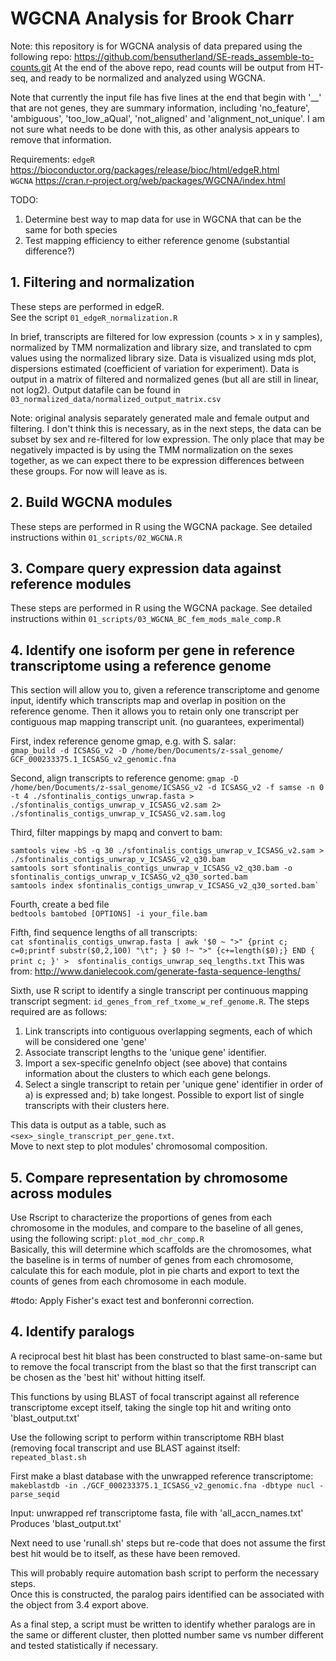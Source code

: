 # **WGCNA Analysis for Brook Charr** #
Note: this repository is for WGCNA analysis of data prepared using the following repo:
https://github.com/bensutherland/SE-reads_assemble-to-counts.git
At the end of the above repo, read counts will be output from HT-seq, and ready to be normalized and analyzed using WGCNA.

Note that currently the input file has five lines at the end that begin with '__' that are not genes, they are summary information, including 'no_feature', 'ambiguous', 'too_low_aQual', 'not_aligned' and 'alignment_not_unique'. I am not sure what needs to be done with this, as other analysis appears to remove that information.

Requirements:
`edgeR` https://bioconductor.org/packages/release/bioc/html/edgeR.html    
`WGCNA` https://cran.r-project.org/web/packages/WGCNA/index.html    

TODO:    
1. Determine best way to map data for use in WGCNA that can be the same for both species    
2. Test mapping efficiency to either reference genome (substantial difference?)    


## 1. Filtering and normalization ##
These steps are performed in edgeR.   
See the script `01_edgeR_normalization.R`   

In brief, transcripts are filtered for low expression (counts > x in y samples), normalized by TMM normalization and library size, and translated to cpm values using the normalized library size.
Data is visualized using mds plot, dispersions estimated (coefficient of variation for experiment).
Data is output in a matrix of filtered and normalized genes (but all are still in linear, not log2).
Output datafile can be found in `03_normalized_data/normalized_output_matrix.csv`

Note: original analysis separately generated male and female output and filtering. I don't think this is necessary, as in the next steps, the data can be subset by sex and re-filtered for low expression. The only place that may be negatively impacted is by using the TMM normalization on the sexes together, as we can expect there to be expression differences between these groups. For now will leave as is.

## 2. Build WGCNA modules ##
These steps are performed in R using the WGCNA package. See detailed instructions within `01_scripts/02_WGCNA.R`     

## 3. Compare query expression data against reference modules ##
These steps are performed in R using the WGCNA package. See detailed instructions within `01_scripts/03_WGCNA_BC_fem_mods_male_comp.R`     


## 4. Identify one isoform per gene in reference transcriptome using a reference genome ##
This section will allow you to, given a reference transcriptome and genome input, identify which transcripts map and overlap in position on the reference genome. Then it allows you to retain only one transcript per contiguous map mapping transcript unit. (no guarantees, experimental)          

First, index reference genome gmap, e.g. with S. salar:       
`gmap_build -d ICSASG_v2 -D /home/ben/Documents/z-ssal_genome/ GCF_000233375.1_ICSASG_v2_genomic.fna`

Second, align transcripts to reference genome:
`gmap -D /home/ben/Documents/z-ssal_genome/ICSASG_v2 -d ICSASG_v2 -f samse -n 0 -t 4 ./sfontinalis_contigs_unwrap.fasta > ./sfontinalis_contigs_unwrap_v_ICSASG_v2.sam 2> ./sfontinalis_contigs_unwrap_v_ICSASG_v2.sam.log`

Third, filter mappings by mapq and convert to bam:    
```
samtools view -bS -q 30 ./sfontinalis_contigs_unwrap_v_ICSASG_v2.sam > ./sfontinalis_contigs_unwrap_v_ICSASG_v2_q30.bam     
samtools sort sfontinalis_contigs_unwrap_v_ICSASG_v2_q30.bam -o sfontinalis_contigs_unwrap_v_ICSASG_v2_q30_sorted.bam
samtools index sfontinalis_contigs_unwrap_v_ICSASG_v2_q30_sorted.bam`
```

Fourth, create a bed file     
`bedtools bamtobed [OPTIONS] -i your_file.bam`

Fifth, find sequence lengths of all transcripts:    
`cat sfontinalis_contigs_unwrap.fasta | awk '$0 ~ ">" {print c; c=0;printf substr($0,2,100) "\t"; } $0 !~ ">" {c+=length($0);} END { print c; }' >  sfontinalis_contigs_unwrap_seq_lengths.txt`
This was from: http://www.danielecook.com/generate-fasta-sequence-lengths/

Sixth, use R script to identify a single transcript per continuous mapping transcript segment: `id_genes_from_ref_txome_w_ref_genome.R`. The steps required are as follows:      
1. Link transcripts into contiguous overlapping segments, each of which will be considered one 'gene'    
2. Associate transcript lengths to the 'unique gene' identifier.  
3. Import a sex-specific geneInfo object (see above) that contains information about the clusters to which each gene belongs.     
4. Select a single transcript to retain per 'unique gene' identifier in order of a) is expressed and; b) take longest. Possible to export list of single transcripts with their clusters here.   

This data is output as a table, such as `<sex>_single_transcript_per_gene.txt`.     
Move to next step to plot modules' chromosomal composition.     

## 5. Compare representation by chromosome across modules ##
Use Rscript to characterize the proportions of genes from each chromosome in the modules, and compare to the baseline of all genes, using the following script: `plot_mod_chr_comp.R`         
Basically, this will determine which scaffolds are the chromosomes, what the baseline is in terms of number of genes from each chromosome, calculate this for each module, plot in pie charts and export to text the counts of genes from each chromosome in each module.    

#todo: Apply Fisher's exact test and bonferonni correction.   

## 4. Identify paralogs 
A reciprocal best hit blast has been constructed to blast same-on-same but to remove the focal transcript from the blast so that the first transcript can be chosen as the 'best hit' without hitting itself. 

This functions by using BLAST of focal transcript against all reference transcriptome except itself, taking the single top hit and writing onto 'blast_output.txt'     

Use the following script to perform within transcriptome RBH blast (removing focal transcript and use BLAST against itself:    
`repeated_blast.sh`    

First make a blast database with the unwrapped reference transcriptome:   
`makeblastdb -in ./GCF_000233375.1_ICSASG_v2_genomic.fna -dbtype nucl -parse_seqid`   

Input: unwrapped ref transcriptome fasta, file with 'all_accn_names.txt'       
Produces 'blast_output.txt'   

Next need to use 'runall.sh' steps but re-code that does not assume the first best hit would be to itself, as these have been removed.    

This will probably require automation bash script to perform the necessary steps.    
Once this is constructed, the paralog pairs identified can be associated with the object from 3.4 export above.    

As a final step, a script must be written to identify whether paralogs are in the same or different cluster, then plotted number same vs number different and tested statistically if necessary.     

